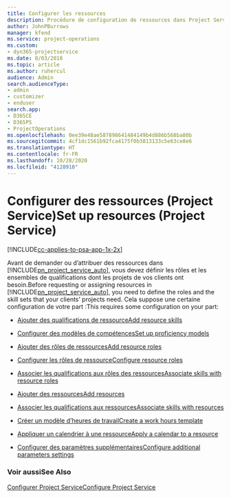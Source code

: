 ```yaml
---
title: Configurer les ressources
description: Procédure de configuration de ressources dans Project Service
author: JohnPBurrows
manager: kfend
ms.service: project-operations
ms.custom:
- dyn365-projectservice
ms.date: 8/03/2018
ms.topic: article
ms.author: ruhercul
audience: Admin
search.audienceType:
- admin
- customizer
- enduser
search.app:
- D365CE
- D365PS
- ProjectOperations
ms.openlocfilehash: 0ee39e48ae587898641484149b4d886b568ba80b
ms.sourcegitcommit: 4cf1dc1561b92fca4175f0b3813133c5e63ce8e6
ms.translationtype: HT
ms.contentlocale: fr-FR
ms.lasthandoff: 10/28/2020
ms.locfileid: "4128910"
---
```

# <a name="set-up-resources-project-service"></a><span data-ttu-id="3a4d7-103">Configurer des ressources (Project Service)</span><span class="sxs-lookup"><span data-stu-id="3a4d7-103">Set up resources (Project Service)</span></span>

[!INCLUDE[cc-applies-to-psa-app-1x-2x](../includes/cc-applies-to-psa-app-1x-2x.md)]

<span data-ttu-id="3a4d7-104">Avant de demander ou d’attribuer des ressources dans [!INCLUDE[pn_project_service_auto](../includes/pn-project-service-auto.md)], vous devez définir les rôles et les ensembles de qualifications dont les projets de vos clients ont besoin.</span><span class="sxs-lookup"><span data-stu-id="3a4d7-104">Before requesting or assigning resources in [!INCLUDE[pn_project_service_auto](../includes/pn-project-service-auto.md)], you need to define the roles and the skill sets that your clients’ projects need.</span></span> <span data-ttu-id="3a4d7-105">Cela suppose une certaine configuration de votre part :</span><span class="sxs-lookup"><span data-stu-id="3a4d7-105">This requires some configuration on your part:</span></span>  
  
-   [<span data-ttu-id="3a4d7-106">Ajouter des qualifications de ressource</span><span class="sxs-lookup"><span data-stu-id="3a4d7-106">Add resource skills</span></span>](../psa/add-resource-skills.md)  
  
-   [<span data-ttu-id="3a4d7-107">Configurer des modèles de compétences</span><span class="sxs-lookup"><span data-stu-id="3a4d7-107">Set up proficiency models</span></span>](../psa/set-up-proficiency-models.md)  
  
-   [<span data-ttu-id="3a4d7-108">Ajouter des rôles de ressources</span><span class="sxs-lookup"><span data-stu-id="3a4d7-108">Add resource roles</span></span>](../psa/add-resource-roles.md)  
  
-   [<span data-ttu-id="3a4d7-109">Configurer les rôles de ressource</span><span class="sxs-lookup"><span data-stu-id="3a4d7-109">Configure resource roles</span></span>](../psa/configure-resource-roles.md)  
  
-   [<span data-ttu-id="3a4d7-110">Associer les qualifications aux rôles des ressources</span><span class="sxs-lookup"><span data-stu-id="3a4d7-110">Associate skills with resource roles</span></span>](../psa/associate-skills-with-resource-roles.md)  
  
-   [<span data-ttu-id="3a4d7-111">Ajouter des ressources</span><span class="sxs-lookup"><span data-stu-id="3a4d7-111">Add resources</span></span>](../psa/add-resources.md)  
  
-   [<span data-ttu-id="3a4d7-112">Associer les qualifications aux ressources</span><span class="sxs-lookup"><span data-stu-id="3a4d7-112">Associate skills with resources</span></span>](../psa/associate-skills-with-resources.md)  
  
-   [<span data-ttu-id="3a4d7-113">Créer un modèle d’heures de travail</span><span class="sxs-lookup"><span data-stu-id="3a4d7-113">Create a work hours template</span></span>](../psa/create-work-hours-template.md)  
  
-   [<span data-ttu-id="3a4d7-114">Appliquer un calendrier à une ressource</span><span class="sxs-lookup"><span data-stu-id="3a4d7-114">Apply a calendar to a resource</span></span>](../psa/apply-calendar-resource.md)  
  
-   [<span data-ttu-id="3a4d7-115">Configurer des paramètres supplémentaires</span><span class="sxs-lookup"><span data-stu-id="3a4d7-115">Configure additional parameters settings</span></span>](../psa/configure-additional-parameters-settings.md)  
  
### <a name="see-also"></a><span data-ttu-id="3a4d7-116">Voir aussi</span><span class="sxs-lookup"><span data-stu-id="3a4d7-116">See Also</span></span>  
 [<span data-ttu-id="3a4d7-117">Configurer Project Service</span><span class="sxs-lookup"><span data-stu-id="3a4d7-117">Configure Project Service</span></span>](../psa/configure.md)

